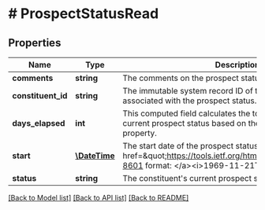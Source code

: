 # # ProspectStatusRead

## Properties

Name | Type | Description | Notes
------------ | ------------- | ------------- | -------------
**comments** | **string** | The comments on the prospect status. | [optional]
**constituent_id** | **string** | The immutable system record ID of the constituent associated with the prospect status. | [optional]
**days_elapsed** | **int** | This computed field calculates the total number of days in the current prospect status based on the &lt;code&gt;start&lt;/code&gt; property. | [optional]
**start** | [**\DateTime**](\DateTime.md) | The start date of the prospect status. Uses &lt;a href&#x3D;\&quot;https://tools.ietf.org/html/rfc3339\&quot;&gt;ISO-8601 format: &lt;/a&gt;&lt;i&gt;1969-11-21T10:29:43&lt;/i&gt;. | [optional]
**status** | **string** | The constituent&#39;s current prospect status. | [optional]

[[Back to Model list]](../../README.md#models) [[Back to API list]](../../README.md#endpoints) [[Back to README]](../../README.md)
